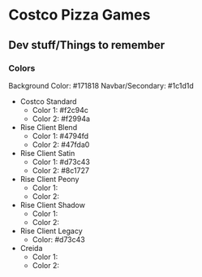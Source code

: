 # Costco Pizza Games

## Dev stuff/Things to remember

### Colors
Background Color: #171818
Navbar/Secondary: #1c1d1d

- Costco Standard
   - Color 1: #f2c94c
   - Color 2: #f2994a
- Rise Client Blend
   - Color 1: #4794fd
   - Color 2: #47fda0
- Rise Client Satin
   - Color 1: #d73c43
   - Color 2: #8c1727
- Rise Client Peony
   - Color 1: 
   - Color 2: 
- Rise Client Shadow
   - Color 1: 
   - Color 2: 
- Rise Client Legacy
   - Color: #d73c43
- Creida
   - Color 1: 
   - Color 2: 
